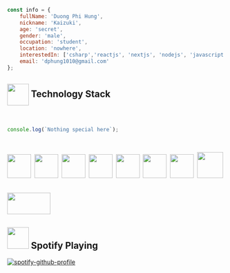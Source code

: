 
```javascript
const info = {
	fullName: 'Duong Phi Hung',
	nickname: 'Kaizuki',
	age: 'secret',
	gender: 'male',
	occupation: 'student',
	location: 'nowhere',
	interestedIn: ['csharp','reactjs', 'nextjs', 'nodejs', 'javascript', 'typescript', 'nestjs'],
	email: 'dphung1010@gmail.com'
};
```
 
	
			
	
##  <img align="center" src="https://media.giphy.com/media/ZEUODEtQiUZWGg6IHR/giphy.gif?cid=790b7611612b195f02b8cf89e87aab10583c781853dd9baa&rid=giphy.gif&ct=s" width="50"> **Technology Stack** 

<br>
	
```javascript
console.log(`Nothing special here`);
```
	
<br>
	
<img src="https://camo.githubusercontent.com/ece04e9e6d8e7370a88024f41d544915e01ce71b5457326c08349cc282ccf2d4/68747470733a2f2f6d65646961332e67697068792e636f6d2f6d656469612f6c6e377a32655772696951416c6c6656636e2f323030772e77656270" width="55px" height="55px" >&nbsp;
<img src="https://media.giphy.com/media/fsEaZldNC8A1PJ3mwp/giphy.gif" width="55px" height="55px" >&nbsp;
<img src="https://media.giphy.com/media/XAxylRMCdpbEWUAvr8/giphy.gif" width="55px" height="55px" >&nbsp;
<img src="https://media.giphy.com/media/Sr8xDpMwVKOHUWDVRD/giphy.gif" width="55px" height="55px" >&nbsp;
<img src="https://media0.giphy.com/media/kdFc8fubgS31b8DsVu/giphy.gif" width="55px" height="55px" >&nbsp;
<img src="https://media2.giphy.com/media/eNAsjO55tPbgaor7ma/giphy.gif?cid=790b7611a89823e3881cf0584548a1e03f4e150efa34c861&rid=giphy.gif&ct=s" width="55px" height="55px" >&nbsp;
<img src="https://camo.githubusercontent.com/4d67389739aa53e876a878719fa61eeebea468ae0be6af71903fa8c4c9b72018/68747470733a2f2f692e67697068792e636f6d2f6d656469612f49647941514a564e326b56504e55726f6a4d2f3230302e77656270" width="55px" height="55px" >&nbsp;
<img src="https://media0.giphy.com/media/Vi5ogXQO4mzRsATl5r/giphy.gif?cid=ecf05e47sulbp1tie55pjmeb5d5o6wrrilgbueghy9g7qjgq&rid=giphy.gif&ct=s" width="60px" height="60px" >&nbsp;
 <br>
 
<img src="https://media1.giphy.com/media/1u01IRKm3cKUH4GU1U/giphy480p.mp4?cid=ecf05e47nfkogcmldxx0s78ntbd1lev17t3rhlw8bvp2lp0f&ep=v1_videos_related&rid=giphy480p.mp4&ct=v" width="100px" height="50px" >

<br>
 
## <img src="https://media.giphy.com/media/mGcNjsfWAjY5AEZNw6/giphy.gif" width="50"> **Spotify Playing**
[![spotify-github-profile](https://spotify-github-profile.vercel.app/api/view?uid=iv6cijl1o8ojeu119tjll77ne&cover_image=true&theme=natemoo-re&show_offline=false&bar_color=49e53e&bar_color_cover=false)](https://github.com/kittinan/spotify-github-profile)

 <br>
 


